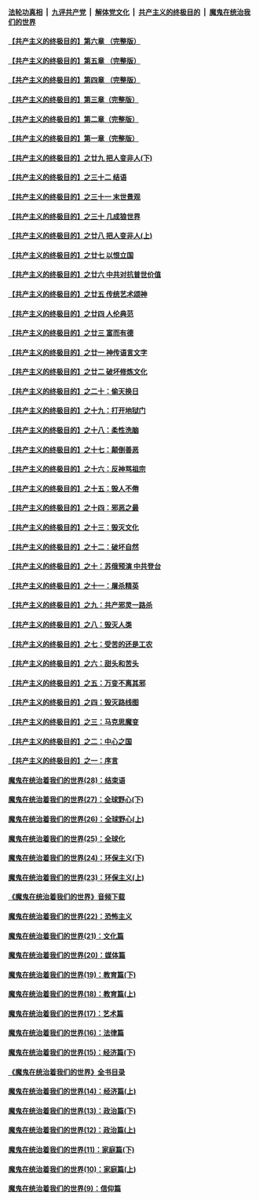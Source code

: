####  [法轮功真相](../../../../basic/blob/master/README.md?t=04191601) &nbsp;|&nbsp; [九评共产党](../../../../9ping.md/blob/master/README.md?t=04191601) &nbsp;|&nbsp; [解体党文化](../../../../jtdwh.md/blob/master/README.md?t=04191601)  &nbsp;|&nbsp; [共产主义的终极目的](../../../../gczydzjmd.md/blob/master/README.md?t=04191601) &nbsp;|&nbsp; [魔鬼在统治我们的世界](../../../../mgztzwmdsj.md/blob/master/README.md?t=04191601) 

#### [【共产主义的终极目的】第六章 （完整版）](../pages/nsc422/n11428913.md?t=04191601) 

#### [【共产主义的终极目的】第五章 （完整版）](../pages/nsc422/n11428912.md?t=04191601) 

#### [【共产主义的终极目的】第四章 （完整版）](../pages/nsc422/n11428907.md?t=04191601) 

#### [【共产主义的终极目的】第三章（完整版）](../pages/nsc422/n11428848.md?t=04191601) 

#### [【共产主义的终极目的】第二章（完整版）](../pages/nsc422/n11428831.md?t=04191601) 

#### [【共产主义的终极目的】第一章（完整版）](../pages/nsc422/n11417651.md?t=04191601) 

#### [【共产主义的终极目的】之廿九 把人变非人(下)](../pages/nsc422/n11344140.md?t=04191601) 

#### [【共产主义的终极目的】之三十二 结语](../pages/nsc422/n11360535.md?t=04191601) 

#### [【共产主义的终极目的】之三十一 末世景观](../pages/nsc422/n11351129.md?t=04191601) 

#### [【共产主义的终极目的】之三十 几成狼世界](../pages/nsc422/n11348280.md?t=04191601) 

#### [【共产主义的终极目的】之廿八 把人变非人(上)](../pages/nsc422/n11340492.md?t=04191601) 

#### [【共产主义的终极目的】之廿七 以恨立国](../pages/nsc422/n11336944.md?t=04191601) 

#### [【共产主义的终极目的】之廿六 中共对抗普世价值](../pages/nsc422/n11324785.md?t=04191601) 

#### [【共产主义的终极目的】之廿五 传统艺术颂神](../pages/nsc422/n11296396.md?t=04191601) 

#### [【共产主义的终极目的】之廿四 人伦典范](../pages/nsc422/n11296397.md?t=04191601) 

#### [【共产主义的终极目的】之廿三 富而有德](../pages/nsc422/n11283598.md?t=04191601) 

#### [【共产主义的终极目的】之廿一 神传语言文字](../pages/nsc422/n11263265.md?t=04191601) 

#### [【共产主义的终极目的】之廿二 破坏修炼文化](../pages/nsc422/n11245728.md?t=04191601) 

#### [【共产主义的终极目的】之二十：偷天换日](../pages/nsc422/n11238846.md?t=04191601) 

#### [【共产主义的终极目的】之十九：打开地狱门](../pages/nsc422/n11206376.md?t=04191601) 

#### [【共产主义的终极目的】之十八：柔性洗脑](../pages/nsc422/n11199994.md?t=04191601) 

#### [【共产主义的终极目的】之十七：颠倒善恶](../pages/nsc422/n11179782.md?t=04191601) 

#### [【共产主义的终极目的】之十六：反神骂祖宗](../pages/nsc422/n11166798.md?t=04191601) 

#### [【共产主义的终极目的】之十五：毁人不倦](../pages/nsc422/n11166792.md?t=04191601) 

#### [【共产主义的终极目的】之十四：邪恶之最](../pages/nsc422/n11150249.md?t=04191601) 

#### [【共产主义的终极目的】之十三：毁灭文化](../pages/nsc422/n11135227.md?t=04191601) 

#### [【共产主义的终极目的】之十二：破坏自然](../pages/nsc422/n11135214.md?t=04191601) 

#### [【共产主义的终极目的】之十：苏俄预演 中共登台](../pages/nsc422/n11118424.md?t=04191601) 

#### [【共产主义的终极目的】之十一：屠杀精英](../pages/nsc422/n11118442.md?t=04191601) 

#### [【共产主义的终极目的】之九：共产邪灵一路杀](../pages/nsc422/n11114139.md?t=04191601) 

#### [【共产主义的终极目的】之八：毁灭人类](../pages/nsc422/n11108503.md?t=04191601) 

#### [【共产主义的终极目的】之七：受苦的还是工农](../pages/nsc422/n11101809.md?t=04191601) 

#### [【共产主义的终极目的】之六：甜头和苦头](../pages/nsc422/n11096971.md?t=04191601) 

#### [【共产主义的终极目的】之五：万变不离其邪](../pages/nsc422/n11091285.md?t=04191601) 

#### [【共产主义的终极目的】之四：毁灭路线图](../pages/nsc422/n11086284.md?t=04191601) 

#### [【共产主义的终极目的】之三：马克思魔变](../pages/nsc422/n11061941.md?t=04191601) 

#### [【共产主义的终极目的】之二：中心之国](../pages/nsc422/n11047728.md?t=04191601) 

#### [【共产主义的终极目的】之一：序言](../pages/nsc422/n11086077.md?t=04191601) 

#### [魔鬼在统治着我们的世界(28)：结束语](../pages/nsc422/n10936246.md?t=04191601) 

#### [魔鬼在统治着我们的世界(27)：全球野心(下)](../pages/nsc422/n10928319.md?t=04191601) 

#### [魔鬼在统治着我们的世界(26)：全球野心(上)](../pages/nsc422/n10900318.md?t=04191601) 

#### [魔鬼在统治着我们的世界(25)：全球化](../pages/nsc422/n10788205.md?t=04191601) 

#### [魔鬼在统治着我们的世界(24)：环保主义(下)](../pages/nsc422/n10695307.md?t=04191601) 

#### [魔鬼在统治着我们的世界(23)：环保主义(上)](../pages/nsc422/n10688613.md?t=04191601) 

#### [《魔鬼在统治着我们的世界》音频下载](../pages/nsc422/n10635553.md?t=04191601) 

#### [魔鬼在统治着我们的世界(22)：恐怖主义](../pages/nsc422/n10614727.md?t=04191601) 

#### [魔鬼在统治着我们的世界(21)：文化篇](../pages/nsc422/n10597706.md?t=04191601) 

#### [魔鬼在统治着我们的世界(20)：媒体篇](../pages/nsc422/n10586579.md?t=04191601) 

#### [魔鬼在统治着我们的世界(19)：教育篇(下)](../pages/nsc422/n10564808.md?t=04191601) 

#### [魔鬼在统治着我们的世界(18)：教育篇(上)](../pages/nsc422/n10526970.md?t=04191601) 

#### [魔鬼在统治着我们的世界(17)：艺术篇](../pages/nsc422/n10499093.md?t=04191601) 

#### [魔鬼在统治着我们的世界(16)：法律篇](../pages/nsc422/n10485969.md?t=04191601) 

#### [魔鬼在统治着我们的世界(15)：经济篇(下)](../pages/nsc422/n10469975.md?t=04191601) 

#### [《魔鬼在统治着我们的世界》全书目录](../pages/nsc422/n10464261.md?t=04191601) 

#### [魔鬼在统治着我们的世界(14)：经济篇(上)](../pages/nsc422/n10457370.md?t=04191601) 

#### [魔鬼在统治着我们的世界(13)：政治篇(下)](../pages/nsc422/n10448270.md?t=04191601) 

#### [魔鬼在统治着我们的世界(12)：政治篇(上)](../pages/nsc422/n10444576.md?t=04191601) 

#### [魔鬼在统治着我们的世界(11)：家庭篇(下)](../pages/nsc422/n10440961.md?t=04191601) 

#### [魔鬼在统治着我们的世界(10)：家庭篇(上)](../pages/nsc422/n10435448.md?t=04191601) 

#### [魔鬼在统治着我们的世界(9)：信仰篇](../pages/nsc422/n10432159.md?t=04191601) 

